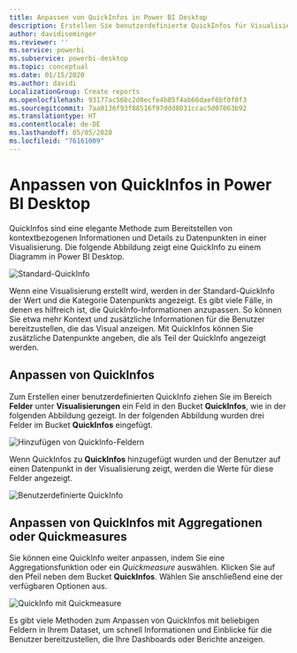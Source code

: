 ```yaml
---
title: Anpassen von QuickInfos in Power BI Desktop
description: Erstellen Sie benutzerdefinierte QuickInfos für Visualisierungen mithilfe von Drag & Drop.
author: davidiseminger
ms.reviewer: ''
ms.service: powerbi
ms.subservice: powerbi-desktop
ms.topic: conceptual
ms.date: 01/15/2020
ms.author: davidi
LocalizationGroup: Create reports
ms.openlocfilehash: 93177ac56bc2d8ecfe4b85f4ab66daef6bf0f0f3
ms.sourcegitcommit: 7aa0136f93f88516f97ddd8031ccac5d07863b92
ms.translationtype: HT
ms.contentlocale: de-DE
ms.lasthandoff: 05/05/2020
ms.locfileid: "76161009"
---
```

# <a name="customize-tooltips-in-power-bi-desktop"></a>Anpassen von QuickInfos in Power BI Desktop

QuickInfos sind eine elegante Methode zum Bereitstellen von kontextbezogenen Informationen und Details zu Datenpunkten in einer Visualisierung. Die folgende Abbildung zeigt eine QuickInfo zu einem Diagramm in Power BI Desktop.

![Standard-QuickInfo](media/desktop-custom-tooltips/custom-tooltips-1.png)

Wenn eine Visualisierung erstellt wird, werden in der Standard-QuickInfo der Wert und die Kategorie Datenpunkts angezeigt. Es gibt viele Fälle, in denen es hilfreich ist, die QuickInfo-Informationen anzupassen. So können Sie etwa mehr Kontext und zusätzliche Informationen für die Benutzer bereitzustellen, die das Visual anzeigen. Mit QuickInfos können Sie zusätzliche Datenpunkte angeben, die als Teil der QuickInfo angezeigt werden.

## <a name="how-to-customize-tooltips"></a>Anpassen von QuickInfos

Zum Erstellen einer benutzerdefinierten QuickInfo ziehen Sie im Bereich **Felder** unter **Visualisierungen** ein Feld in den Bucket **QuickInfos**, wie in der folgenden Abbildung gezeigt. In der folgenden Abbildung wurden drei Felder im Bucket **QuickInfos** eingefügt.

![Hinzufügen von QuickInfo-Feldern](media/desktop-custom-tooltips/custom-tooltips-2.png)

Wenn QuickInfos zu **QuickInfos** hinzugefügt wurden und der Benutzer auf einen Datenpunkt in der Visualisierung zeigt, werden die Werte für diese Felder angezeigt.

![Benutzerdefinierte QuickInfo](media/desktop-custom-tooltips/custom-tooltips-3.png)

## <a name="customizing-tooltips-with-aggregation-or-quick-measures"></a>Anpassen von QuickInfos mit Aggregationen oder Quickmeasures

Sie können eine QuickInfo weiter anpassen, indem Sie eine Aggregationsfunktion oder ein *Quickmeasure* auswählen. Klicken Sie auf den Pfeil neben dem Bucket **QuickInfos**. Wählen Sie anschließend eine der verfügbaren Optionen aus.

![QuickInfo mit Quickmeasure](media/desktop-custom-tooltips/custom-tooltips-4.png)

Es gibt viele Methoden zum Anpassen von QuickInfos mit beliebigen Feldern in Ihrem Dataset, um schnell Informationen und Einblicke für die Benutzer bereitzustellen, die Ihre Dashboards oder Berichte anzeigen.
